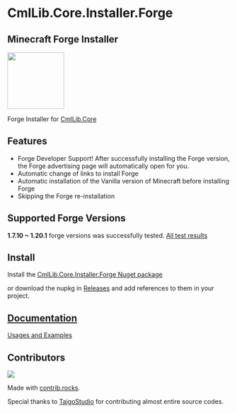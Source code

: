 # CmlLib.Core.Installer.Forge

## Minecraft Forge Installer

<img src='https://raw.githubusercontent.com/CmlLib/CmlLib.Core/master/icon.png' width=128>

Forge Installer for [CmlLib.Core](https://github.com/CmlLib/CmlLib.Core)

## Features

* Forge Developer Support! After successfully installing the Forge version, the Forge advertising page will
  automatically open for you.
* Automatic change of links to install Forge
* Automatic installation of the Vanilla version of Minecraft before installing Forge
* Skipping the Forge re-installation

## Supported Forge Versions

**1.7.10 ~ 1.20.1** forge versions was successfully
tested. [All test results](https://alphabs.gitbook.io/cmllib/installer.forge/supported-versions)

## Install

Install the [CmlLib.Core.Installer.Forge Nuget package](https://www.nuget.org/packages/CmlLib.Core.Installer.Forge)

or download the nupkg in [Releases](https://github.com/CmlLib/CmlLib.Core.Installer.Forge/releases) and add references
to them in your project.

## [Documentation](https://alphabs.gitbook.io/cmllib/installer.forge/home)

[Usages and Examples](https://alphabs.gitbook.io/cmllib/installer.forge/home)

## Contributors

<a href="https://github.com/CmlLib/CmlLib.Core.Installer.Forge/graphs/contributors">
  <img src="https://contrib.rocks/image?repo=CmlLib/CmlLib.Core.Installer.Forge" />
</a>

Made with [contrib.rocks](https://contrib.rocks).

Special thanks to [TaigoStudio](https://github.com/TaigoStudio) for contributing almost entire source codes.
